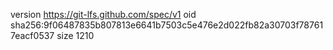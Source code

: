 version https://git-lfs.github.com/spec/v1
oid sha256:9f06487835b807813e6641b7503c5e476e2d022fb82a30703f787617eacf0537
size 1210
